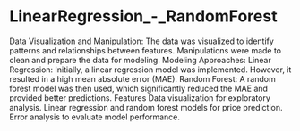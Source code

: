 # LinearRegression_-_RandomForest
Data Visualization and Manipulation:
The data was visualized to identify patterns and relationships between features.
Manipulations were made to clean and prepare the data for modeling.
Modeling Approaches:
Linear Regression: Initially, a linear regression model was implemented. However, it resulted in a high mean absolute error (MAE).
Random Forest: A random forest model was then used, which significantly reduced the MAE and provided better predictions.
Features
Data visualization for exploratory analysis.
Linear regression and random forest models for price prediction.
Error analysis to evaluate model performance.
